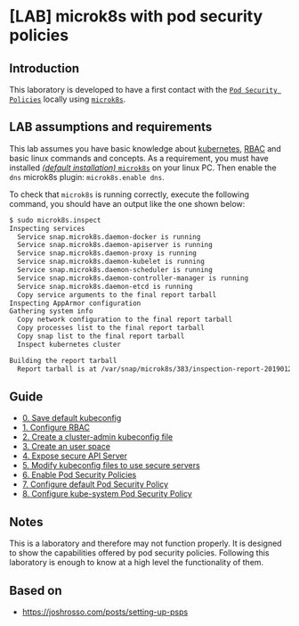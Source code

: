 # [LAB] microk8s with pod security policies

## Introduction

This laboratory is developed to have a first contact with the [`Pod Security Policies`](https://kubernetes.io/docs/concepts/policy/pod-security-policy/) locally using [`microk8s`](https://microk8s.io/).

## LAB assumptions and requirements

This lab assumes you have basic knowledge about [kubernetes](https://kubernetes.io/), [RBAC](https://en.wikipedia.org/wiki/Role-based_access_control) and basic linux commands and concepts.
As a requirement, you must have installed [*(default installation)* `microk8s`](https://microk8s.io/docs/) on your linux PC. Then enable the `dns` microk8s plugin: `microk8s.enable dns`.

To check that `microk8s` is running correctly, execute the following command, you should have an output like the one shown below:

```bash
$ sudo microk8s.inspect
Inspecting services
  Service snap.microk8s.daemon-docker is running
  Service snap.microk8s.daemon-apiserver is running
  Service snap.microk8s.daemon-proxy is running
  Service snap.microk8s.daemon-kubelet is running
  Service snap.microk8s.daemon-scheduler is running
  Service snap.microk8s.daemon-controller-manager is running
  Service snap.microk8s.daemon-etcd is running
  Copy service arguments to the final report tarball
Inspecting AppArmor configuration
Gathering system info
  Copy network configuration to the final report tarball
  Copy processes list to the final report tarball
  Copy snap list to the final report tarball
  Inspect kubernetes cluster

Building the report tarball
  Report tarball is at /var/snap/microk8s/383/inspection-report-20190123_110858.tar.gz
```

## Guide

- [0. Save default kubeconfig](./0.Default-kubeconfig.md)
- [1. Configure RBAC](./1.Configure-RBAC.md)
- [2. Create a cluster-admin kubeconfig file](./2.Create-cluster-admin-kubeconfig.md)
- [3. Create an user space](./3.Create-user-space.md)
- [4. Expose secure API Server](./4.Expose-secure-api-server.md)
- [5. Modify kubeconfig files to use secure servers](./5.Modify-kubeconfig-secure-server.md)
- [6. Enable Pod Security Policies](./6.Enable-Pod-Security-Policy.md)
- [7. Configure default Pod Security Policy](./7.Configure-default-pod-security-policy.md)
- [8. Configure kube-system Pod Security Policy](./8.Configure-kube-system-pod-security-policy.md)

## Notes

This is a laboratory and therefore may not function properly. It is designed to show the capabilities offered by pod security policies.
Following this laboratory is enough to know at a high level the functionality of them.

## Based on

- https://joshrosso.com/posts/setting-up-psps